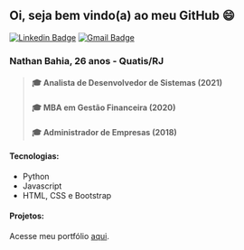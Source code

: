 ## Oi, seja bem vindo(a) ao meu GitHub 😄

[![Linkedin Badge](https://img.shields.io/badge/-Nathan%20Bahia-6633cc?style=flat-square&logo=Linkedin&logoColor=white&link=https://linkedin.com/in/nathanbahia/)](https://linkedin.com/in/nathanbahia/)   [![Gmail Badge](https://img.shields.io/badge/nathanbabahia@gmail.com-6633cc?style=flat-square&logo=Gmail&logoColor=white&link=mailto:nathanbabahia@gmail.com)](mailto:nathanbabahia@gmail.com)

### Nathan Bahia, 26 anos - Quatis/RJ
> #### 🎓 Analista de Desenvolvedor de Sistemas (2021)
> #### 🎓 MBA em Gestão Financeira (2020)
> #### 🎓 Administrador de Empresas (2018)

#### Tecnologias:
- Python
- Javascript
- HTML, CSS e Bootstrap

#### Projetos:
Acesse meu portfólio [aqui](https://nathanbahia.pythonanywhere.com).
